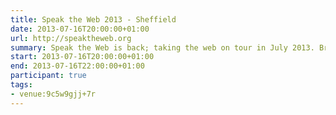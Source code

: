```yaml
---
title: Speak the Web 2013 - Sheffield
date: 2013-07-16T20:00:00+01:00
url: http://speaktheweb.org
summary: Speak the Web is back; taking the web on tour in July 2013. Bringing some of the best names and new faces in the web industry to a city near you!
start: 2013-07-16T20:00:00+01:00
end: 2013-07-16T22:00:00+01:00
participant: true
tags:
- venue:9c5w9gjj+7r
---
```

